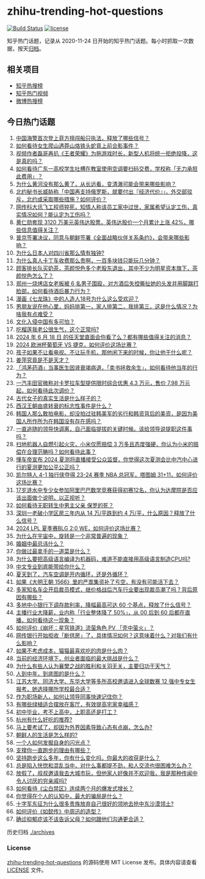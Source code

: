 # zhihu-trending-hot-questions

[![Build Status](https://github.com/justjavac/zhihu-trending-hot-questions/workflows/ci/badge.svg?branch=master)](https://github.com/justjavac/zhihu-trending-hot-questions/actions)
[![license](https://img.shields.io/github/license/justjavac/zhihu-trending-hot-questions)](https://github.com/justjavac/zhihu-trending-hot-questions/blob/master/LICENSE)

知乎热门话题，记录从 2020-11-24
日开始的知乎热门话题。每小时抓取一次数据，按天[归档](./archives)。

## 相关项目

- [知乎热搜榜](https://github.com/justjavac/zhihu-trending-top-search)
- [知乎热门视频](https://github.com/justjavac/zhihu-trending-hot-video)
- [微博热搜榜](https://github.com/justjavac/weibo-trending-hot-search)

## 今日热门话题

<!-- BEGIN -->
<!-- 最后更新时间 Wed Jun 19 2024 05:15:17 GMT+0800 (China Standard Time) -->

1. [中国海警首次登上菲方擅闯船只执法，释放了哪些信号？](https://www.zhihu.com/question/659239821)
1. [如何看待女生爬山遇莽山烙铁头蛇竟上前合影事件？](https://www.zhihu.com/question/659061880)
1. [视频作者磊哥再扒《王者荣耀》为拖游戏时长，新型人机将统一拒绝投降，这是真的吗？](https://www.zhihu.com/question/659275443)
1. [如何看待广东一高校学生吐槽在教室使用空调要扫码交费，学校称「无力承担此费用」？](https://www.zhihu.com/question/659022622)
1. [为什么黄河没有那么黄了，从长远看，变清澈可能会带来哪些影响？](https://www.zhihu.com/question/658077078)
1. [北约秘书长威胁称「中国再支持俄罗斯，就要付出『经济代价』」，外交部驳斥，北约或采取哪些措施？如何评价？](https://www.zhihu.com/question/659229528)
1. [网传科大讯飞工程师猝死，知情人称该员工家中过世，家属希望认定工伤，真实情况如何？能认定为工伤吗？](https://www.zhihu.com/question/659256554)
1. [黄仁勋套现 3120 万美元英伟达股票，英伟达股价一个月累计上涨 42%，哪些信息值得关注？](https://www.zhihu.com/question/659221160)
1. [普京签署决议，同意与朝鲜签署《全面战略伙伴关系条约》，会带来哪些影响？](https://www.zhihu.com/question/659242683)
1. [为什么日本人对四川省那么情有独钟?](https://www.zhihu.com/question/368911970)
1. [为什么真人卡丁车收费那么贵啊，一百多块钱只能玩几分钟？](https://www.zhihu.com/question/433682522)
1. [顾客排长队买奶茶，茶颜悦色多个老股东退出，其中不少为明星资本旗下，茶颜悦色怎么了？](https://www.zhihu.com/question/659221870)
1. [郑州一烧烤店女老板被 6 名男子围殴，对方酒后失控撕扯她的头发并用脚踹打脸部，如何看待酒后暴力行为？](https://www.zhihu.com/question/659140365)
1. [漫画《七龙珠》中的人造人18号为什么这么受欢迎？](https://www.zhihu.com/question/659123745)
1. [男朋友说在他心里，妈妈排第一，家人排第二，我排第三，这是什么情况？为啥我有点难受？](https://www.zhihu.com/question/659128027)
1. [文化入侵中国有多可怕？](https://www.zhihu.com/question/659060026)
1. [吃榴莲我老公很生气，这个正常吗?](https://www.zhihu.com/question/658814329)
1. [2024 年 6 月 18 日 的任天堂直面会你看了么？都有哪些值得关注的消息？](https://www.zhihu.com/question/659267979)
1. [2024 欧洲杯葡萄牙 VS 捷克，如何评价这场比赛？](https://www.zhihu.com/question/659220837)
1. [孩子如果不让看电视、不让玩手机，那他闲下来的时候，你让他干什么呢？](https://www.zhihu.com/question/658976455)
1. [姜萍究竟是不是天才？](https://www.zhihu.com/question/659051219)
1. [「鸿茅药酒」当事医生因肾衰竭病退，「卖书拯救余生」，如何看待他当年的行为？](https://www.zhihu.com/question/659121476)
1. [一汽丰田官微称对卡罗拉车型提供限时综合优惠 4.3 万元，售价 7.98 万元起，如何看待此次调价？](https://www.zhihu.com/question/659233377)
1. [古代女子的真实生活是什么样子的？](https://www.zhihu.com/question/48232063)
1. [西汉王朝由盛转衰的标志性事件是什么？](https://www.zhihu.com/question/544185256)
1. [韩国人那么敢拍电影，却没拍过驻韩美军的劣行和韩资背后的美资，是因为美国人所作所为在韩国没有存在感吗？](https://www.zhihu.com/question/419978359)
1. [一直追随的领导快调离，自己面临提拔的关键时候。该给领导说提职这件事吗？](https://www.zhihu.com/question/655500352)
1. [扫地机器人自燃引起火灾，小米仅愿赔偿 3 万多且态度强硬，你认为小米的赔偿在合理范畴吗？如何看待此事？](https://www.zhihu.com/question/659134361)
1. [懂车帝宣布 2024 夏测将直播接受公众监督，你觉得这次夏测会比中汽中心进行的夏测更加公平公正吗？](https://www.zhihu.com/question/659227714)
1. [凯尔特人 4-1 独行侠夺得 23-24 赛季 NBA 总冠军，塔图姆 31+11，如何评价这场比赛？](https://www.zhihu.com/question/659212279)
1. [17岁涟水中专少女参加阿里巴巴数学竞赛获得初赛12名，你认为达摩院是否应该出面做个说明，以正视听？](https://www.zhihu.com/question/659211823)
1. [如何看待无职转生中男主父亲 保罗的死？](https://www.zhihu.com/question/446920195)
1. [深圳一老破小学区房三年内从 14 万/平跌到约 4 万/平，什么原因？释放了什么信号？](https://www.zhihu.com/question/659212632)
1. [2024 LPL 夏季赛BLG 2:0 WE，如何评价这场比赛？](https://www.zhihu.com/question/659267470)
1. [为什么在宇宙中，旋转是一个非常普遍的现象？](https://www.zhihu.com/question/658888137)
1. [婚姻中最忌讳什么？](https://www.zhihu.com/question/658825216)
1. [你做过最拿手的一道菜是什么？](https://www.zhihu.com/question/623337883)
1. [为什么要把高级语言编译为机器码，难道不能直接用高级语言制造CPU吗?](https://www.zhihu.com/question/658763034)
1. [中文专业到底能带给你什么？](https://www.zhihu.com/question/63822098)
1. [夏天到了，汽车空调是开内循环，还是外循环？](https://www.zhihu.com/question/657925427)
1. [如果《大明王朝 1566》里的严嵩集资补了亏空，有没有可能活下去？](https://www.zhihu.com/question/656220683)
1. [多家知名车企开启裁员模式，继价格战后汽车行业要出现裁员潮了吗？背后原因有哪些？](https://www.zhihu.com/question/659160483)
1. [多地中小银行下调存款利率，降幅最高可达 60 个基点，释放了什么信号？](https://www.zhihu.com/question/659183387)
1. [主播行业大降薪，业内称「行业整体降了 50%」，从 00 后到 60 后都在直播，如何看待这一现象？](https://www.zhihu.com/question/659183821)
1. [如何评价《崩坏：星穹铁道》流萤角色 PV 「壳中萤火」？](https://www.zhihu.com/question/659226049)
1. [网传银行开始拒收「断供房」了，具体情况如何？这意味着什么？对我们有什么影响？](https://www.zhihu.com/question/659129048)
1. [如果不考虑成本，猫猫最喜欢吃的肉是什么肉？](https://www.zhihu.com/question/657990201)
1. [当前的经济环境下，创业者面临的最大挑战是什么？](https://www.zhihu.com/question/659025726)
1. [为什么有些人认为襄樊之战的胜利和关羽无关，主要归功于天气？](https://www.zhihu.com/question/659123252)
1. [人到中年，到底图的是什么？](https://www.zhihu.com/question/657691747)
1. [江苏大学、同济大学、东华大学等多所高校邀请进入全球数赛 12 强中专女生报考，她选择哪所学校最合适？](https://www.zhihu.com/question/658929591)
1. [作为职场新人，如何让领导同事快速记住你？](https://www.zhihu.com/question/650256667)
1. [有哪些绿植适合摆放在客厅，有效提高宅家幸福感？](https://www.zhihu.com/question/654385963)
1. [初中毕业，考不上高中，上职高还是打工？](https://www.zhihu.com/question/659178060)
1. [杭州有什么好吃的推荐?](https://www.zhihu.com/question/21086455)
1. [马上要考试了，却因为外界因素导致心态有点崩，怎么办?](https://www.zhihu.com/question/658761063)
1. [朝鲜人的生活是怎么样的?](https://www.zhihu.com/question/594062224)
1. [一个人如何发掘自身的闪光点？](https://www.zhihu.com/question/658940271)
1. [支撑你一直跑步的理由有哪些？](https://www.zhihu.com/question/656095017)
1. [坚持跑步这么多年，你有什么变化吗，你最大的收获是什么？](https://www.zhihu.com/question/658305150)
1. [总是陷入恍惚和混乱当中，对什么事都提不劲，和人交流也很困难怎么办？](https://www.zhihu.com/question/658846222)
1. [放假了，叔叔邀请我去大城市玩，但他家人好像并不欢迎我，我是那种传闻中令人讨厌的穷亲戚吗?](https://www.zhihu.com/question/613436674)
1. [如何看待《尘白禁区》连续两个月的爆发式增长？](https://www.zhihu.com/question/658961077)
1. [你觉得在个人的认知中，最大的骗局是什么？](https://www.zhihu.com/question/658294983)
1. [十字军东征为什么很多贵族放弃自己很好的领地去抢中东沙漠领土?](https://www.zhihu.com/question/659192698)
1. [如何评价《如懿传》中周迅的造型？](https://www.zhihu.com/question/290962573)
1. [确诊抑郁症该不该告诉父母？如何跟他们沟通更合适？](https://www.zhihu.com/question/658763105)

<!-- END -->

历史归档 [./archives](./archives)

### License

[zhihu-trending-hot-questions](https://github.com/justjavac/zhihu-trending-hot-questions)
的源码使用 MIT License 发布。具体内容请查看 [LICENSE](./LICENSE) 文件。
